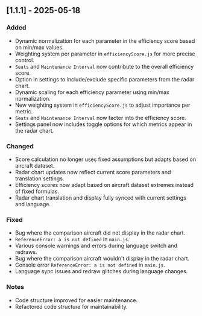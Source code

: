 ## [1.1.1] - 2025-05-18

### Added
- Dynamic normalization for each parameter in the efficiency score based on min/max values.
- Weighting system per parameter in `efficiencyScore.js` for more precise control.
- `Seats` and `Maintenance Interval` now contribute to the overall efficiency score.
- Option in settings to include/exclude specific parameters from the radar chart.
- Dynamic scaling for each efficiency parameter using min/max normalization.
- New weighting system in `efficiencyScore.js` to adjust importance per metric.
- `Seats` and `Maintenance Interval` now factor into the efficiency score.
- Settings panel now includes toggle options for which metrics appear in the radar chart.

### Changed
- Score calculation no longer uses fixed assumptions but adapts based on aircraft dataset.
- Radar chart updates now reflect current score parameters and translation settings.
- Efficiency scores now adapt based on aircraft dataset extremes instead of fixed formulas.
- Radar chart translation and display fully synced with current settings and language.

### Fixed
- Bug where the comparison aircraft did not display in the radar chart.
- `ReferenceError: a is not defined` in `main.js`.
- Various console warnings and errors during language switch and redraws.
- Bug where the comparison aircraft wouldn't display in the radar chart.
- Console error `ReferenceError: a is not defined` in `main.js`.
- Language sync issues and redraw glitches during language changes.

### Notes
- Code structure improved for easier maintenance.
- Refactored code structure for maintainability.